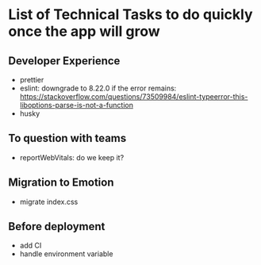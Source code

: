 # List of Technical Tasks to do quickly once the app will grow

## Developer Experience
  - prettier
  - eslint: downgrade to 8.22.0 if the error remains: https://stackoverflow.com/questions/73509984/eslint-typeerror-this-liboptions-parse-is-not-a-function
  - husky

## To question with teams
  - reportWebVitals: do we keep it?

## Migration to Emotion
  - migrate index.css

## Before deployment
  - add CI
  - handle environment variable
